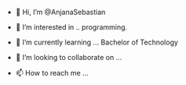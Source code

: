 - 👋 Hi, I’m @AnjanaSebastian
- 👀 I’m interested in .. programming.
- 🌱 I’m currently learning ... Bachelor of Technology

- 💞️ I’m looking to collaborate on ...
- 📫 How to reach me ...

<!---
AnjanaSebastian/AnjanaSebastian is a ✨ special ✨ repository because its `README.md` (this file) appears on your GitHub profile.
You can click the Preview link to take a look at your changes.
--->

